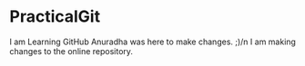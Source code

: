 # PracticalGit
I am Learning GitHub
Anuradha was here to make changes. ;)/n
I am making changes to the online repository. 

